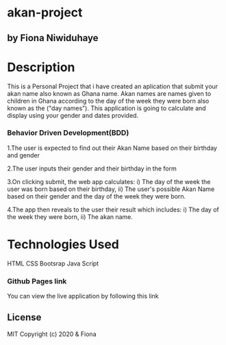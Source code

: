# akan-project
## by Fiona Niwiduhaye

# Description 

This is a Personal Project that i have created an aplication that submit your akan name also known as Ghana name. 
Akan names are names given to children in Ghana according to the day of the week they were born also known as the ("day names").
This application is going to calculate and display using your gender and dates provided.

### Behavior Driven Development(BDD)

1.The user is expected to find out their Akan Name based on their birthday and gender

2.The user inputs their gender and their birthday in the form

3.On clicking submit, the web app calculates:
i) The day of the week the user was born based on their birthday,
ii) The user's possible Akan Name based on their gender and the day of the week they were born.

4.The app then reveals to the user their result which includes:
i) The day of the week they were born,
ii) The akan name.


# Technologies Used

HTML
CSS
Bootsrap
Java Script

### Github Pages link

You can view the live application by following this link
## License

MIT Copyright (c) 2020 & Fiona
